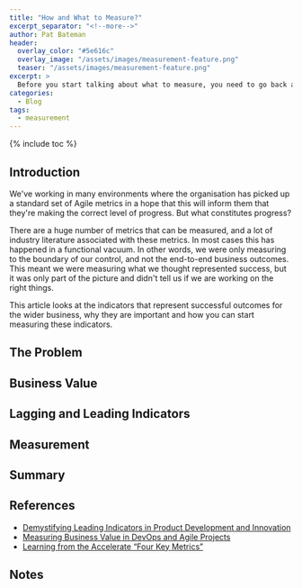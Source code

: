 ```yaml
---
title: "How and What to Measure?"
excerpt_separator: "<!--more-->"
author: Pat Bateman
header:
  overlay_color: "#5e616c"
  overlay_image: "/assets/images/measurement-feature.png"
  teaser: "/assets/images/measurement-feature.png"
excerpt: >
  Before you start talking about what to measure, you need to go back and question your intent
categories:
  - Blog
tags:
  - measurement
---
```


{% include toc %}

## Introduction

We've working in many environments where the organisation has picked up a standard set of Agile metrics in a hope that
this will inform them that they're making the correct level of progress. But what constitutes progress? 

There are a huge number of metrics that can be measured, and a lot of industry literature associated with these metrics.
In most cases this has happened in a  functional vacuum. In other words, we were only measuring to the boundary of our
control, and not the end-to-end business outcomes. This meant we were measuring what we thought represented success, but
it was only part of the picture and didn't tell us if we are working on the right things.

This article looks at the indicators that represent successful outcomes for the wider business, why they are important
and how you can start measuring these indicators.

## The Problem

## Business Value

## Lagging and Leading Indicators

## Measurement

## Summary

## References

* [Demystifying Leading Indicators in Product Development and Innovation](https://www.scaledagile.com/blog/demystifying-leading-indicators-in-product-development-and-innovation/)
* [Measuring Business Value in DevOps and Agile Projects](https://www.linkedin.com/pulse/measuring-business-value-devops-agile-projects-andre-kaminski/)
* [Learning from the Accelerate “Four Key Metrics”](https://medium.com/ingeniouslysimple/learning-from-the-accelerate-four-key-metrics-91725675e30a)

## Notes

